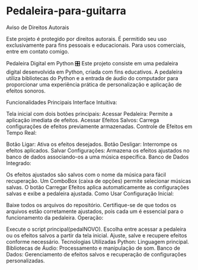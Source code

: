 # Pedaleira-para-guitarra

Aviso de Direitos Autorais

Este projeto é protegido por direitos autorais. É permitido seu uso exclusivamente para fins pessoais e educacionais. Para usos comerciais, entre em contato comigo.

Pedaleira Digital em Python 🎛 Este projeto consiste em uma pedaleira digital desenvolvida em Python, criada com fins educativos. A pedaleira utiliza bibliotecas do Python e a entrada de áudio do computador para proporcionar uma experiência prática de personalização e aplicação de efeitos sonoros.

Funcionalidades Principais Interface Intuitiva:

Tela inicial com dois botões principais: Acessar Pedaleira: Permite a aplicação imediata de efeitos. Acessar Efeitos Salvos: Carrega configurações de efeitos previamente armazenadas. Controle de Efeitos em Tempo Real:

Botão Ligar: Ativa os efeitos desejados. Botão Desligar: Interrompe os efeitos aplicados. Salvar Configurações: Armazena os efeitos ajustados no banco de dados associando-os a uma música específica. Banco de Dados Integrado:

Os efeitos ajustados são salvos com o nome da música para fácil recuperação. Um ComboBox (caixa de opções) permite selecionar músicas salvas. O botão Carregar Efeitos aplica automaticamente as configurações salvas e exibe a pedaleira ajustada. Como Usar Configuração Inicial:

Baixe todos os arquivos do repositório. Certifique-se de que todos os arquivos estão corretamente ajustados, pois cada um é essencial para o funcionamento da pedaleira. Operação:

Execute o script principal(pedalNOVO). Escolha entre acessar a pedaleira ou os efeitos salvos a partir da tela inicial. Ajuste, salve e recupere efeitos conforme necessário. Tecnologias Utilizadas Python: Linguagem principal. Bibliotecas de Áudio: Processamento e manipulação de som. Banco de Dados: Gerenciamento de efeitos salvos e recuperação de configurações personalizadas.

